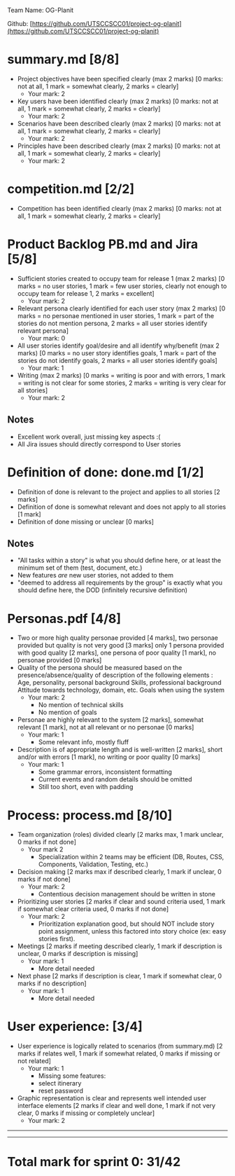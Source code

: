 Team Name: OG-Planit

Github: [https://github.com/UTSCCSCC01/project-og-planit](https://github.com/UTSCCSCC01/project-og-planit)

# summary.md [8/8]
- Project objectives have been specified clearly (max 2 marks) [0 marks: not at all, 1 mark = somewhat clearly, 2 marks = clearly]
    - Your mark: 2
- Key users have been identified clearly (max 2 marks) [0 marks: not at all, 1 mark = somewhat clearly, 2 marks = clearly]
    - Your mark: 2
- Scenarios have been described clearly (max 2 marks) [0 marks: not at all, 1 mark = somewhat clearly, 2 marks = clearly]
    - Your mark: 2
- Principles have been described clearly (max 2 marks) [0 marks: not at all, 1 mark = somewhat clearly, 2 marks = clearly]
    - Your mark: 2
	
# competition.md [2/2]
- Competition has been identified clearly (max 2 marks) [0 marks: not at all, 1 mark = somewhat clearly, 2 marks = clearly]

# Product Backlog PB.md and Jira [5/8]
- Sufficient stories created to occupy team for release 1 (max 2 marks) [0 marks = no user stories, 1 mark = few user stories, clearly not enough
   to occupy team for release 1, 2 marks = excellent]
   - Your mark: 2
- Relevant persona clearly identified for each user story (max 2 marks) [0 marks = no personae mentioned in user stories, 1 mark = part of the stories
   do not mention persona, 2 marks = all user stories identify relevant persona]
   - Your mark: 0
- All user stories identify goal/desire and all identify why/benefit (max 2 marks) [0 marks = no user story identifies goals, 1 mark = part of the stories
   do not identify goals, 2 marks = all user stories identify goals]
   - Your mark: 1
- Writing (max 2 marks) [0 marks = writing is poor and with errors, 1 mark = writing is not clear for some stories, 2 marks = writing is very clear for all stories]
   - Your mark: 2

## Notes
- Excellent work overall, just missing key aspects :(
- All Jira issues should directly correspond to User stories
   
# Definition of done: done.md [1/2]
- Definition of done is relevant to the project and applies to all stories [2 marks]
- Definition of done is somewhat relevant and does not apply to all stories [1 mark]
- Definition of done missing or unclear [0 marks]
## Notes
- "All tasks within a story" is what you should define here, or at least the minimum set of them (test, document, etc.)
- New features *are* new user stories, not added to them
- "deemed to address all requirements by the group" is exactly what you should define here, the DOD (infinitely recursive definition)
   
# Personas.pdf [4/8]
- Two or more high quality personae provided [4 marks], two personae provided but quality is not very good [3 marks]
   only 1 persona provided with good quality [2 marks], one persona of poor quality [1 mark], no personae provided [0 marks]
- Quality of the persona should be measured based on the presence/absence/quality of description of the following elements :
	   Age, personality, personal background
	   Skills, professional background
	   Attitude towards technology, domain, etc.
	   Goals when using the system
   - Your mark: 2
     - No mention of technical skills
     - No mention of goals
- Personae are highly relevant to the system [2 marks], somewhat relevant [1 mark], not at all relevant or no personae [0 marks]
   - Your mark: 1
     - Some relevant info, mostly fluff
- Description is of appropriate length and is well-written [2 marks], short and/or with errors [1 mark], no writing or poor quality [0 marks]
   - Your mark: 1
     - Some grammar errors, inconsistent formatting
     - Current events and random details should be omitted
     - Still too short, even with padding

# Process: process.md [8/10]
- Team organization (roles) divided clearly [2 marks max, 1 mark unclear, 0 marks if not done]
   - Your mark 2
     - Specialization within 2 teams may be efficient (DB, Routes, CSS, Components, Validation, Testing, etc.)
- Decision making [2 marks max if described clearly, 1 mark if unclear, 0 marks if not done]
   - Your mark: 2
     - Contentious decision management should be written in stone 
- Prioritizing user stories [2 marks if clear and sound criteria used, 1 mark if somewhat clear criteria used, 0 marks if not done]
   - Your mark: 2
     - Prioritization explanation good, but should NOT include story point assignment, unless this factored into story choice (ex: easy stories first).
- Meetings [2 marks if meeting described clearly, 1 mark if description is unclear, 0 marks if description is missing]
   - Your mark: 1
     - More detail needed
- Next phase [2 marks if description is clear, 1 mark if somewhat clear, 0 marks if no description]
   - Your mark: 1
     - More detail needed
   
# User experience: [3/4]
- User experience is logically related to scenarios (from summary.md) [2 marks if relates well, 1 mark if somewhat related,
   0 marks if missing or not related]
   - Your mark: 1
     - Missing some features:
      - select itinerary
      - reset password
- Graphic representation is clear and represents well intended user interface elements [2 marks if clear and well done, 1 mark if not very clear, 
   0 marks if missing or completely unclear]
   - Your mark: 2  
----------------------------------
----------------------------------
# Total mark for sprint 0: 31/42 
